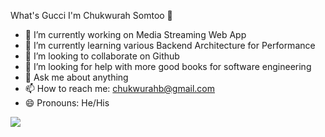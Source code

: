 What's Gucci I'm Chukwurah Somtoo 👋

- 🔭 I’m currently working on Media Streaming Web App
- 🌱 I’m currently learning various Backend Architecture for Performance
- 👯 I’m looking to collaborate on Github
- 🤔 I’m looking for help with more good books for software engineering
- 💬 Ask me about anything
- 📫 How to reach me: chukwurahb@gmail.com
- 😄 Pronouns: He/His
<img src="https://github-readme-stats.vercel.app/api?username=somtooo&&show_icons=true&title_color=ffffff&icon_color=bb2acf&text_color=daf7dc&bg_color=151515">

